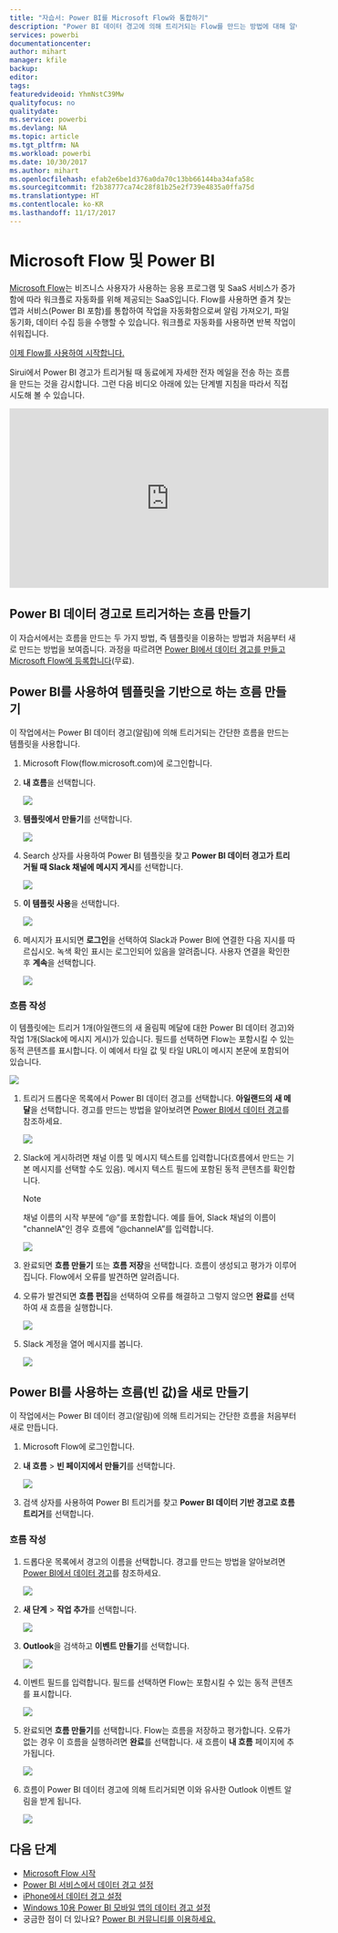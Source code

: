 ```yaml
---
title: "자습서: Power BI를 Microsoft Flow와 통합하기"
description: "Power BI 데이터 경고에 의해 트리거되는 Flow를 만드는 방법에 대해 알아봅니다."
services: powerbi
documentationcenter: 
author: mihart
manager: kfile
backup: 
editor: 
tags: 
featuredvideoid: YhmNstC39Mw
qualityfocus: no
qualitydate: 
ms.service: powerbi
ms.devlang: NA
ms.topic: article
ms.tgt_pltfrm: NA
ms.workload: powerbi
ms.date: 10/30/2017
ms.author: mihart
ms.openlocfilehash: efab2e6be1d376a0da70c13bb66144ba34afa58c
ms.sourcegitcommit: f2b38777ca74c28f81b25e2f739e4835a0ffa75d
ms.translationtype: HT
ms.contentlocale: ko-KR
ms.lasthandoff: 11/17/2017
---
```

# <a name="microsoft-flow-and-power-bi"></a>Microsoft Flow 및 Power BI

[Microsoft Flow](https://flow.microsoft.com/en-us/documentation/getting-started)는 비즈니스 사용자가 사용하는 응용 프로그램 및 SaaS 서비스가 증가함에 따라 워크플로 자동화를 위해 제공되는 SaaS입니다. Flow를 사용하면 즐겨 찾는 앱과 서비스(Power BI 포함)를 통합하여 작업을 자동화함으로써 알림 가져오기, 파일 동기화, 데이터 수집 등을 수행할 수 있습니다. 워크플로 자동화를 사용하면 반복 작업이 쉬워집니다.

[이제 Flow를 사용하여 시작합니다.](https://flow.microsoft.com/documentation/getting-started)

Sirui에서 Power BI 경고가 트리거될 때 동료에게 자세한 전자 메일을 전송 하는 흐름을 만드는 것을 감시합니다. 그런 다음 비디오 아래에 있는 단계별 지침을 따라서 직접 시도해 볼 수 있습니다.

<iframe width="560" height="315" src="https://www.youtube.com/embed/YhmNstC39Mw" frameborder="0" allowfullscreen></iframe>

## <a name="create-a-flow-that-is-triggered-by-a-power-bi-data-alert"></a>Power BI 데이터 경고로 트리거하는 흐름 만들기
이 자습서에서는 흐름을 만드는 두 가지 방법, 즉 템플릿을 이용하는 방법과 처음부터 새로 만드는 방법을 보여줍니다. 과정을 따르려면 [Power BI에서 데이터 경고를 만들고](service-set-data-alerts.md) [Microsoft Flow에 등록합니다](https://flow.microsoft.com/en-us/#home-signup)(무료).

## <a name="create-a-flow-that-uses-power-bi---from-a-template"></a>Power BI를 사용하여 템플릿을 기반으로 하는 흐름 만들기
이 작업에서는 Power BI 데이터 경고(알림)에 의해 트리거되는 간단한 흐름을 만드는 템플릿을 사용합니다.

1. Microsoft Flow(flow.microsoft.com)에 로그인합니다.
2. **내 흐름**을 선택합니다.
   
   ![](media/service-flow-integration/power-bi-my-flows.png)
3. **템플릿에서 만들기**를 선택합니다.
   
    ![](media/service-flow-integration/power-bi-template.png)
4. Search 상자를 사용하여 Power BI 템플릿을 찾고 **Power BI 데이터 경고가 트리거될 때 Slack 채널에 메시지 게시**를 선택합니다.
   
    ![](media/service-flow-integration/power-bi-template2.png)
5. **이 템플릿 사용**을 선택합니다.
   
   ![](media/service-flow-integration/power-bi-use-template.png)
6. 메시지가 표시되면 **로그인**을 선택하여 Slack과 Power BI에 연결한 다음 지시를 따르십시오. 녹색 확인 표시는 로그인되어 있음을 알려줍니다.  사용자 연결을 확인한 후 **계속**을 선택합니다.
   
   ![](media/service-flow-integration/power-bi-flow-signin.png)

### <a name="build-the-flow"></a>흐름 작성
이 템플릿에는 트리거 1개(아일랜드의 새 올림픽 메달에 대한 Power BI 데이터 경고)와 작업 1개(Slack에 메시지 게시)가 있습니다. 필드를 선택하면 Flow는 포함시킬 수 있는 동적 콘텐츠를 표시합니다.  이 예에서 타일 값 및 타일 URL이 메시지 본문에 포함되어 있습니다.

![](media/service-flow-integration/power-bi-flow-template.png)

1. 트리거 드롭다운 목록에서 Power BI 데이터 경고를 선택합니다. **아일랜드의 새 메달**을 선택합니다. 경고를 만드는 방법을 알아보려면 [Power BI에서 데이터 경고](service-set-data-alerts.md)를 참조하세요.
   
   ![](media/service-flow-integration/power-bi-trigger-flow.png)
2. Slack에 게시하려면 채널 이름 및 메시지 텍스트를 입력합니다(흐름에서 만드는 기본 메시지를 선택할 수도 있음). 메시지 텍스트 필드에 포함된 동적 콘텐츠를 확인합니다.
   
   > [!NOTE]
   > 채널 이름의 시작 부분에 “@”를 포함합니다.  예를 들어, Slack 채널의 이름이 "channelA"인 경우 흐름에 “@channelA”를 입력합니다.
   > 
   > 
   
   ![](media/service-flow-integration/power-bi-flow-slacker.png)
3. 완료되면 **흐름 만들기** 또는 **흐름 저장**을 선택합니다.  흐름이 생성되고 평가가 이루어집니다.  Flow에서 오류를 발견하면 알려줍니다.
4. 오류가 발견되면 **흐름 편집**을 선택하여 오류를 해결하고 그렇지 않으면 **완료**를 선택하여 새 흐름을 실행합니다.
   
   ![](media/service-flow-integration/power-bi-flow-running.png)
5. Slack 계정을 열어 메시지를 봅니다.  
   
   ![](media/service-flow-integration/power-bi-slack-message.png)

## <a name="create-a-flow-that-uses-power-bi---from-scratch-blank"></a>Power BI를 사용하는 흐름(빈 값)을 새로 만들기
이 작업에서는 Power BI 데이터 경고(알림)에 의해 트리거되는 간단한 흐름을 처음부터 새로 만듭니다.

1. Microsoft Flow에 로그인합니다.
2. **내 흐름** > **빈 페이지에서 만들기**를 선택합니다.
   
   ![](media/service-flow-integration/power-bi-my-flows.png)
3. 검색 상자를 사용하여 Power BI 트리거를 찾고 **Power BI 데이터 기반 경고로 흐름 트리거**를 선택합니다.

### <a name="build-your-flow"></a>흐름 작성
1. 드롭다운 목록에서 경고의 이름을 선택합니다.  경고를 만드는 방법을 알아보려면 [Power BI에서 데이터 경고](service-set-data-alerts.md)를 참조하세요.
   
    ![](media/service-flow-integration/power-bi-totalstores.png)
2. **새 단계** > **작업 추가**를 선택합니다.
   
   ![](media/service-flow-integration/power-bi-new-step.png)
3. **Outlook**을 검색하고 **이벤트 만들기**를 선택합니다.
   
   ![](media/service-flow-integration/power-bi-create-event.png)
4. 이벤트 필드를 입력합니다. 필드를 선택하면 Flow는 포함시킬 수 있는 동적 콘텐츠를 표시합니다.
   
   ![](media/service-flow-integration/power-bi-flow-event.png)
5. 완료되면 **흐름 만들기**를 선택합니다.  Flow는 흐름을 저장하고 평가합니다. 오류가 없는 경우 이 흐름을 실행하려면 **완료**를 선택합니다.  새 흐름이 **내 흐름** 페이지에 추가됩니다.
   
   ![](media/service-flow-integration/power-bi-flow-running.png)
6. 흐름이 Power BI 데이터 경고에 의해 트리거되면 이와 유사한 Outlook 이벤트 알림을 받게 됩니다.
   
    ![](media/service-flow-integration/power-bi-flow-notice.png)

## <a name="next-steps"></a>다음 단계
* [Microsoft Flow 시작](https://flow.microsoft.com/en-us/documentation/getting-started/)
* [Power BI 서비스에서 데이터 경고 설정](service-set-data-alerts.md)
* [iPhone에서 데이터 경고 설정](mobile-set-data-alerts-in-the-mobile-apps.md)
* [Windows 10용 Power BI 모바일 앱의 데이터 경고 설정](mobile-set-data-alerts-in-the-mobile-apps.md)
* 궁금한 점이 더 있나요? [Power BI 커뮤니티를 이용하세요.](http://community.powerbi.com/)

